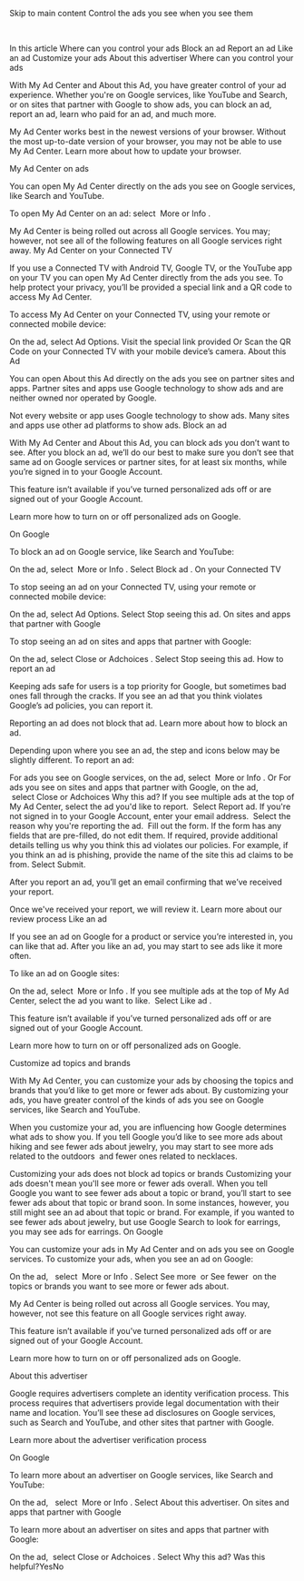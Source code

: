 Skip to main content
Control the ads you see when you see them

 

In this article
Where can you control your ads
Block an ad
Report an ad
Like an ad
Customize your ads
About this advertiser
Where can you control your ads

With My Ad Center and About this Ad, you have greater control of your ad experience. Whether you're on Google services, like YouTube and Search, or on sites that partner with Google to show ads, you can block an ad, report an ad, learn who paid for an ad, and much more.

My Ad Center works best in the newest versions of your browser. Without the most up-to-date version of your browser, you may not be able to use My Ad Center. Learn more about how to update your browser.

My Ad Center on ads

You can open My Ad Center directly on the ads you see on Google services, like Search and YouTube.

To open My Ad Center on an ad: select  More or Info .

My Ad Center is being rolled out across all Google services. You may; however, not see all of the following features on all Google services right away.
My Ad Center on your Connected TV

If you use a Connected TV with Android TV, Google TV, or the YouTube app on your TV you can open My Ad Center directly from the ads you see. To help protect your privacy, you’ll be provided a special link and a QR code to access My Ad Center.

To access My Ad Center on your Connected TV, using your remote or connected mobile device: 

On the ad, select Ad Options.
Visit the special link provided
Or
Scan the QR Code on your Connected TV with your mobile device’s camera.
About this Ad

You can open About this Ad directly on the ads you see on partner sites and apps. Partner sites and apps use Google technology to show ads and are neither owned nor operated by Google.

Not every website or app uses Google technology to show ads. Many sites and apps use other ad platforms to show ads.
Block an ad

With My Ad Center and About this Ad, you can block ads you don’t want to see. After you block an ad, we’ll do our best to make sure you don’t see that same ad on Google services or partner sites, for at least six months, while you’re signed in to your Google Account.

This feature isn’t available if you’ve turned personalized ads off or are signed out of your Google Account.

Learn more how to turn on or off personalized ads on Google.

On Google

To block an ad on Google service, like Search and YouTube:

On the ad, select  More or Info .
Select Block ad .
On your Connected TV

To stop seeing an ad on your Connected TV, using your remote or connected mobile device: 

On the ad, select Ad Options.
Select Stop seeing this ad.
On sites and apps that partner with Google

To stop seeing an ad on sites and apps that partner with Google:

On the ad, select Close or Adchoices .
Select Stop seeing this ad.
How to report an ad

Keeping ads safe for users is a top priority for Google, but sometimes bad ones fall through the cracks. If you see an ad that you think violates Google’s ad policies, you can report it.

Reporting an ad does not block that ad. Learn more about how to block an ad.

Depending upon where you see an ad, the step and icons below may be slightly different. To report an ad:

For ads you see on Google services, on the ad, select  More or Info .
Or
For ads you see on sites and apps that partner with Google, on the ad,  select Close or Adchoices Why this ad?
If you see multiple ads at the top of My Ad Center, select the ad you'd like to report. 
Select Report ad.
If you're not signed in to your Google Account, enter your email address. 
Select the reason why you're reporting the ad. 
Fill out the form.
If the form has any fields that are pre-filled, do not edit them.
If required, provide additional details telling us why you think this ad violates our policies.
For example, if you think an ad is phishing, provide the name of the site this ad claims to be from.
Select Submit.

After you report an ad, you’ll get an email confirming that we’ve received your report.

Once we've received your report, we will review it. Learn more about our review process
Like an ad

If you see an ad on Google for a product or service you’re interested in, you can like that ad. After you like an ad, you may start to see ads like it more often.

To like an ad on Google sites:

On the ad, select  More or Info .
If you see multiple ads at the top of My Ad Center, select the ad you want to like. 
Select Like ad .

This feature isn’t available if you’ve turned personalized ads off or are signed out of your Google Account.

Learn more how to turn on or off personalized ads on Google.

Customize ad topics and brands

With My Ad Center, you can customize your ads by choosing the topics and brands that you’d like to get more or fewer ads about. By customizing your ads, you have greater control of the kinds of ads you see on Google services, like Search and YouTube.  

When you customize your ad, you are influencing how Google determines what ads to show you. If you tell Google you’d like to see more ads about hiking and see fewer ads about jewelry, you may start to see more ads related to the outdoors  and fewer ones related to necklaces.

Customizing your ads does not block ad topics or brands
Customizing your ads doesn't mean you'll see more or fewer ads overall. When you tell Google you want to see fewer ads about a topic or brand, you’ll start to see fewer ads about that topic or brand soon. In some instances, however, you still might see an ad about that topic or brand. For example, if you wanted to see fewer ads about jewelry, but use Google Search to look for earrings, you may see ads for earrings.
On Google

You can customize your ads in My Ad Center and on ads you see on Google services. To customize your ads, when you see an ad on Google:

On the ad,   select  More or Info .
Select See more  or See fewer  on the topics or brands you want to see more or fewer ads about.

My Ad Center is being rolled out across all Google services. You may, however, not see this feature on all Google services right away.

This feature isn’t available if you’ve turned personalized ads off or are signed out of your Google Account.

Learn more how to turn on or off personalized ads on Google.

About this advertiser

Google requires advertisers complete an identity verification process. This process requires that advertisers provide legal documentation with their name and location. You’ll see these ad disclosures on Google services, such as Search and YouTube, and other sites that partner with Google.

Learn more about the advertiser verification process

On Google

To learn more about an advertiser on Google services, like Search and YouTube:

On the ad,   select  More or Info .
Select About this advertiser.
On sites and apps that partner with Google

To learn more about an advertiser on sites and apps that partner with Google:

On the ad,  select Close or Adchoices .
Select Why this ad?
Was this helpful?YesNo